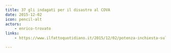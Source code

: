 ```yaml
---
title: 37 gli indagati per il disastro al COVA
date: 2015-12-02
icon: pencil-alt
actors:
    - enrico-trovato
links:
    - https://www.ilfattoquotidiano.it/2015/12/02/potenza-inchiesta-sul-centro-olio-eni-di-viggiano-disastro-ambientale-e-traffico-illecito-di-rifiuti-37-gli-indagati/2271457/

---
```



